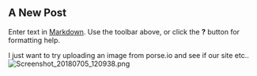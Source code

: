 ## A New Post

Enter text in [Markdown](http://daringfireball.net/projects/markdown/). Use the toolbar above, or click the **?** button for formatting help.

I just want to try uploading an image from porse.io and see if our site etc..![Screenshot_20180705_120938.png]({{site.baseurl}}/investigations/Screenshot_20180705_120938.png)
